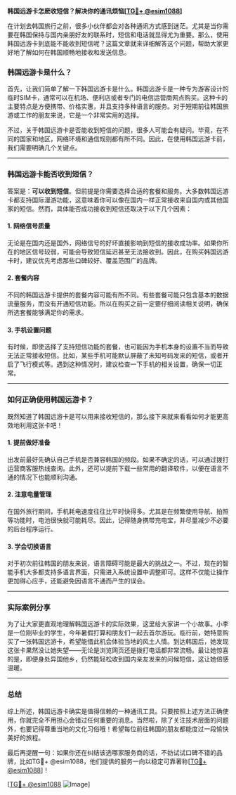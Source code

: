 **韩国远游卡怎麽收短信？解决你的通讯烦恼[[TG💪+ @esim1088](https://t.me/s/esim1088)]**

在计划去韩国旅行之前，很多小伙伴都会对各种通讯方式感到迷茫。尤其是当你需要在韩国保持与国内亲朋好友的联系时，短信和电话就显得尤为重要。那么，使用韩国远游卡到底能不能收到短信呢？这篇文章就来详细解答这个问题，帮助大家更好地了解如何在韩国顺畅地接收和发送信息。

### 韩国远游卡是什么？

首先，让我们简单了解一下韩国远游卡是什么。韩国远游卡是一种专为游客设计的临时SIM卡，通常可以在机场、便利店或者专门的电信运营商网点购买。这种卡的主要特点是方便携带、价格实惠，并且支持多种语言的服务。对于短期前往韩国旅游或工作的朋友来说，它是一个非常实用的选择。

不过，关于韩国远游卡是否能收到短信的问题，很多人可能会有疑问。毕竟，在不同的国家和地区，网络环境和通信规则都有所不同。因此，在使用韩国远游卡前，我们需要明确几个关键点。

---

### 韩国远游卡能否收到短信？

答案是：**可以收到短信**。但前提是你需要选择合适的套餐和服务。大多数韩国远游卡都支持国际漫游功能，这意味着你可以像在国内一样正常接收来自国内或其他国家的短信。然而，具体能否成功接收到短信还取决于以下几个因素：

#### 1. 网络信号质量
无论是在国内还是国外，网络信号的好坏直接影响到短信的接收成功率。如果你所在的地区信号较弱，可能会导致短信延迟甚至无法接收到。因此，在购买韩国远游卡时，建议优先考虑那些口碑较好、覆盖范围广的品牌。

#### 2. 套餐内容
不同的韩国远游卡提供的套餐内容可能有所不同。有些套餐可能只包含基本的数据流量服务，而没有开通短信功能。所以在购买之前一定要仔细阅读相关说明，确保所选套餐能够满足你的需求。

#### 3. 手机设置问题
有时候，即使选择了支持短信功能的套餐，也可能因为手机本身的设置不当而导致无法正常接收短信。比如，某些手机可能默认屏蔽了未知号码发来的短信，或者开启了飞行模式等。遇到这种情况时，建议检查一下手机的相关设置，确保一切正常。

---

### 如何正确使用韩国远游卡？

既然知道了韩国远游卡是可以用来接收短信的，那么接下来就来看看如何才能更高效地利用这张卡吧！

#### 1. 提前做好准备
出发前最好先确认自己手机是否兼容韩国的频段。如果不确定的话，可以通过拨打运营商客服热线查询。此外，还可以提前下载一些常用的翻译软件，以便在语言不通的情况下也能顺利沟通。

#### 2. 注意电量管理
在国外旅行期间，手机耗电速度往往比平时快得多。尤其是在频繁使用导航、拍照等功能时，电池很快就可能耗尽。因此，记得随身携带充电宝，并尽量减少不必要的后台程序运行。

#### 3. 学会切换语言
对于初次前往韩国的朋友来说，语言障碍可能是最大的挑战之一。不过，现在的智能手机大多都支持多语言界面，只需进入系统设置中调整即可。这样不仅能让操作更加得心应手，还能避免因语言不通而产生的误会。

---

### 实际案例分享

为了让大家更直观地理解韩国远游卡的实际效果，这里给大家讲一个小故事。小李是一位刚毕业的学生，今年暑假打算和朋友们一起去首尔游玩。临行前，她特意购买了一张韩国远游卡，希望能借此机会体验当地的风土人情。到达韩国后，她发现这张卡果然没让她失望——无论是浏览网页还是拨打电话都非常流畅。最让她惊喜的是，即便身处异国他乡，仍然能轻松收到国内亲友发来的问候短信，这让她倍感温暖。

---

### 总结

综上所述，韩国远游卡确实是值得信赖的一种通讯工具。只要按照上述方法正确使用，你就完全不用担心会错过任何重要的消息。当然啦，除了关注技术层面的问题外，也要记得尊重当地的文化习俗哦！希望每位前往韩国的朋友都能度过一段愉快美好的旅程。

最后再提醒一句：如果你还在纠结该选哪家服务商的话，不妨试试口碑不错的品牌，比如TG💪+ @esim1088，他们提供的服务一向以稳定可靠著称[[TG💪+ @esim1088](https://t.me/s/esim1088)]！

[[TG💪+ @esim1088](https://t.me/s/esim1088) ![Image](https://i.postimg.cc/4NQfJmqS/Snipaste-2025-05-13-00-14-12.png)]
